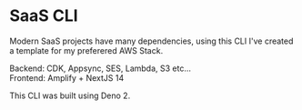 # SaaS CLI 

Modern SaaS projects have many dependencies, using this CLI I've created a template for my preferered AWS Stack. 

Backend: CDK, Appsync, SES, Lambda, S3 etc...  
Frontend: Amplify + NextJS 14 

This CLI was built using Deno 2.
